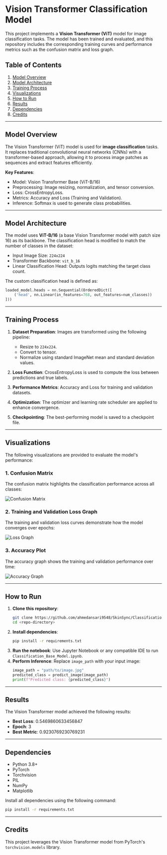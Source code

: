 
# Vision Transformer Classification Model

This project implements a **Vision Transformer (ViT)** model for image classification tasks. The model has been trained and evaluated, and this repository includes the corresponding training curves and performance metrics such as the confusion matrix and loss graph.

## Table of Contents
1. [Model Overview](#model-overview)
2. [Model Architecture](#model-architecture)
3. [Training Process](#training-process)
4. [Visualizations](#visualizations)
5. [How to Run](#how-to-run)
6. [Results](#results)
7. [Dependencies](#dependencies)
8. [Credits](#credits)

---

## Model Overview
The Vision Transformer (ViT) model is used for **image classification** tasks. It replaces traditional convolutional neural networks (CNNs) with a transformer-based approach, allowing it to process image patches as sequences and extract features efficiently.

**Key Features**:
- Model: Vision Transformer Base (ViT-B/16)
- Preprocessing: Image resizing, normalization, and tensor conversion.
- Loss: CrossEntropyLoss.
- Metrics: Accuracy and Loss (Training and Validation).
- Inference: Softmax is used to generate class probabilities.

---

## Model Architecture
The model uses **ViT-B/16** (a base Vision Transformer model with patch size 16) as its backbone. The classification head is modified to match the number of classes in the dataset:

- Input Image Size: `224x224`
- Transformer Backbone: `vit_b_16`
- Linear Classification Head: Outputs logits matching the target class count.

The custom classification head is defined as:
```python
loaded_model.heads = nn.Sequential(OrderedDict([
    ('head', nn.Linear(in_features=768, out_features=num_classes))
]))
```

---

## Training Process
1. **Dataset Preparation**: Images are transformed using the following pipeline:
   - Resize to `224x224`.
   - Convert to tensor.
   - Normalize using standard ImageNet mean and standard deviation values.

2. **Loss Function**: CrossEntropyLoss is used to compute the loss between predictions and true labels.

3. **Performance Metrics**: Accuracy and Loss for training and validation datasets.

4. **Optimization**: The optimizer and learning rate scheduler are applied to enhance convergence.

5. **Checkpointing**: The best-performing model is saved to a checkpoint file.

---

## Visualizations
The following visualizations are provided to evaluate the model's performance:

### 1. Confusion Matrix
The confusion matrix highlights the classification performance across all classes:

![Confusion Matrix](notebook_images/output_image_1.png)

### 2. Training and Validation Loss Graph
The training and validation loss curves demonstrate how the model converges over epochs:

![Loss Graph](notebook_images/output_image_2.png)

### 3. Accuracy Plot
The accuracy graph shows the training and validation performance over time:

![Accuracy Graph](notebook_images/output_image_3.png)

---

## How to Run
1. **Clone this repository**:
   ```bash
   git clone https://github.com/ahmedansari9548/SkinSync/Classification/Base_Model
   cd <repo-directory>
   ```
2. **Install dependencies**:
   ```bash
   pip install -r requirements.txt
   ```
3. **Run the notebook**:
   Use Jupyter Notebook or any compatible IDE to run `Classification_Base_Model.ipynb`.
4. **Perform Inference**:
   Replace `image_path` with your input image:
   ```python
   image_path = "path/to/image.jpg"
   predicted_class = predict_image(image_path)
   print(f"Predicted class: {predicted_class}")
   ```

---

## Results
The Vision Transformer model achieved the following results:
- **Best Loss**: 0.5469860633456847
- **Epoch**: 3
- **Best Metric**: 0.9230769230769231

---

## Dependencies
- Python 3.8+
- PyTorch
- Torchvision
- PIL
- NumPy
- Matplotlib

Install all dependencies using the following command:
```bash
pip install -r requirements.txt
```

---

## Credits
This project leverages the Vision Transformer model from PyTorch's `torchvision.models` library.
